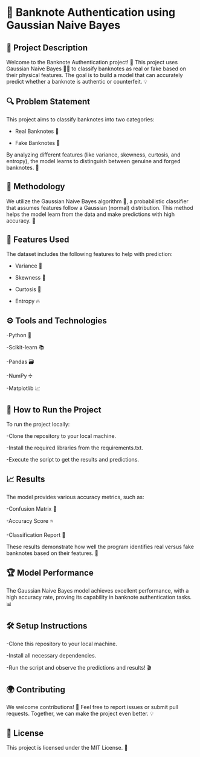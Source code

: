 # 🏦 Banknote Authentication using Gaussian Naive Bayes 

## 📜 Project Description

Welcome to the Banknote Authentication project! 🎉 This project uses Gaussian Naive Bayes 🧑‍💻 to classify banknotes as real or fake based on their physical features. The goal is to build a model that can accurately predict whether a banknote is authentic or counterfeit. 💡

## 🔍 Problem Statement

This project aims to classify banknotes into two categories:

- Real Banknotes 🏅

- Fake Banknotes 💸

By analyzing different features (like variance, skewness, curtosis, and entropy), the model learns to distinguish between genuine and forged banknotes. 🧐

## 🧠 Methodology

We utilize the Gaussian Naive Bayes algorithm 🔮, a probabilistic classifier that assumes features follow a Gaussian (normal) distribution. This method helps the model learn from the data and make predictions with high accuracy. 🤖

## 🧰 Features Used

The dataset includes the following features to help with prediction:

- Variance 📐

- Skewness 🎯

- Curtosis 🏁

- Entropy 🔥

## ⚙️ Tools and Technologies

-Python 🐍

-Scikit-learn 📚

-Pandas 🗃️

-NumPy ➗

-Matplotlib 📈

## 🚀 How to Run the Project

To run the project locally:

-Clone the repository to your local machine.

-Install the required libraries from the requirements.txt.

-Execute the script to get the results and predictions.

## 📈 Results

The model provides various accuracy metrics, such as:

-Confusion Matrix 🔢

-Accuracy Score ⭐

-Classification Report 📝

These results demonstrate how well the program identifies real versus fake banknotes based on their features. 🤝

## 🏆 Model Performance

The Gaussian Naive Bayes model achieves excellent performance, with a high accuracy rate, proving its capability in banknote authentication tasks. 📊

## 🛠️ Setup Instructions

-Clone this repository to your local machine.

-Install all necessary dependencies.

-Run the script and observe the predictions and results! 🎬

## 🌍 Contributing

We welcome contributions! 🙌 Feel free to report issues or submit pull requests. Together, we can make the project even better. 💡

## 📄 License

This project is licensed under the MIT License. 📝


